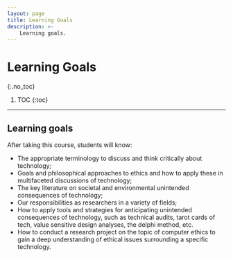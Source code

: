 ```yaml
---
layout: page
title: Learning Goals
description: >-
    Learning goals.
---
```


# Learning Goals
{:.no_toc}

1. TOC
{:toc}

---


## Learning goals

After taking this course, students will know: 

* The appropriate terminology to discuss and think critically about technology; 
* Goals and philosophical approaches to ethics and how to apply these in multifaceted discussions of technology; 
* The key literature on societal and environmental unintended consequences of technology; 
* Our responsibilities as researchers in a variety of fields; 
* How to apply tools and strategies for anticipating unintended consequences of technology, such as technical audits, tarot cards of tech, value sensitive design analyses, the delphi method, etc. 
* How to conduct a research project on the topic of computer ethics to gain a deep understanding of ethical issues surrounding a specific technology. 




